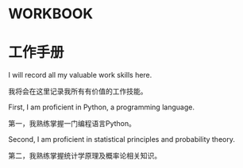 # WORKBOOK
# 工作手册

I will record all my valuable work skills here.

我将会在这里记录我所有有价值的工作技能。

First, I am proficient in Python, a programming language.

第一，我熟练掌握一门编程语言Python。

Second, I am proficient in statistical principles and probability theory.

第二，我熟练掌握统计学原理及概率论相关知识。

